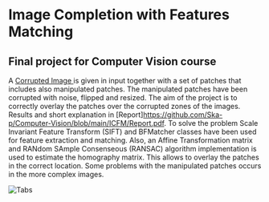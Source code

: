 # Image Completion with Features Matching
##  Final project for Computer Vision course
A <a href=#tabs> Corrupted Image </a> is given in input together with a set of patches that includes also manipulated patches. The manipulated patches have been corrupted with noise, flipped and resized. The aim of the project is to correctly overlay the patches over the corrupted zones of the images. Results and short explanation in [Report]https://github.com/Ska-p/Computer-Vision/blob/main/ICFM/Report.pdf.
To solve the problem Scale Invariant Feature Transform (SIFT) and BFMatcher classes have been used for feature extraction and matching. Also, an Affine Transformation matrix and RANdom SAmple Consenseous (RANSAC) algorithm implementation is used to estimate the homography matrix. This allows to overlay the patches in the correct location.
Some problems with the manipulated patches occurs in the more complex images.

<a name="tabs">![Tabs](https://github.com/Ska-p/Computer-Vision/assets/102731992/a855c228-8aea-48e8-b59e-c64be721171c)</a>
